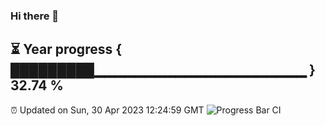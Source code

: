 ### Hi there 👋
⏳ Year progress { █████████▁▁▁▁▁▁▁▁▁▁▁▁▁▁▁▁▁▁▁▁▁ } 32.74 %
---
⏰ Updated on Sun, 30 Apr 2023 12:24:59 GMT
![Progress Bar CI](https://github.com/liununu/liununu/workflows/Progress%20Bar%20CI/badge.svg)
